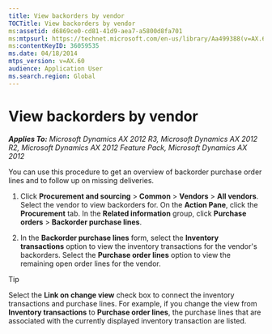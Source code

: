 ```yaml
---
title: View backorders by vendor
TOCTitle: View backorders by vendor
ms:assetid: d6869ce0-cd81-41d9-aea7-a5800d8fa701
ms:mtpsurl: https://technet.microsoft.com/en-us/library/Aa499388(v=AX.60)
ms:contentKeyID: 36059535
ms.date: 04/18/2014
mtps_version: v=AX.60
audience: Application User
ms.search.region: Global
---
```


# View backorders by vendor 


_**Applies To:** Microsoft Dynamics AX 2012 R3, Microsoft Dynamics AX 2012 R2, Microsoft Dynamics AX 2012 Feature Pack, Microsoft Dynamics AX 2012_

You can use this procedure to get an overview of backorder purchase order lines and to follow up on missing deliveries.

1.  Click **Procurement and sourcing** \> **Common** \> **Vendors** \> **All vendors**. Select the vendor to view backorders for. On the **Action Pane**, click the **Procurement** tab. In the **Related information** group, click **Purchase orders** \> **Backorder purchase lines**.

2.  In the **Backorder purchase lines** form, select the **Inventory transactions** option to view the inventory transactions for the vendor's backorders. Select the **Purchase order lines** option to view the remaining open order lines for the vendor.


> [!TIP]
> <P>Select the <STRONG>Link on change view</STRONG> check box to connect the inventory transactions and purchase lines. For example, if you change the view from <STRONG>Inventory transactions</STRONG> to <STRONG>Purchase order lines</STRONG>, the purchase lines that are associated with the currently displayed inventory transaction are listed.</P>


  


